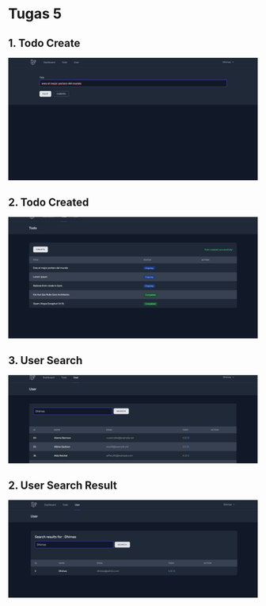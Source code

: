 # Tugas 5

## 1. Todo Create
![Alt text](screenshot/tugas5/Screenshot_2023-04-12_220111.png)
## 2. Todo Created
![Alt text](screenshot/tugas5/Screenshot_2023-04-12_220121.png)
## 3. User Search
![Alt text](screenshot/tugas5/Screenshot_2023-04-12_220218.png)
## 2. User Search Result
![Alt text](screenshot/tugas5/Screenshot_2023-04-12_220228.png)
